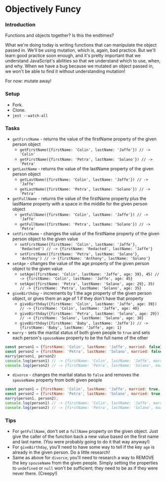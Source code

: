 # Objectively Funcy

### Introduction

Functions and objects together? Is this the endtimes?

What we're doing today is writing functions that can manipulate the object passed in. We'll be using mutation, which is, again, bad practice. But we'll learn good practice soon enough, and it's pretty important that we understand JavaScript's abilities so that we understand which to use, when, and why. When we have a bug because we mutated an object passed in, we won't be able to find it without understanding mutation!

For now: mutate away!


### Setup

* Fork.
* Clone.
* `jest --watch-all`


### Tasks

* `getFirstName` - returns the value of the firstName property of the given person object
  * `getFirstName({firstName: 'Colin', lastName: 'Jaffe'}) // -> 'Colin'`
  * `getFirstName({firstName: 'Petra', lastName: 'Solano'}) // -> 'Petra'`
* `getLastName` - returns the value of the lastName property of the given person object
  * `getLastName({firstName: 'Colin', lastName: 'Jaffe'}) // -> 'Jaffe'`
  * `getLastName({firstName: 'Petra', lastName: 'Solano'}) // -> 'Petra'`
* `getFullName` - returns the value of the firstName property plus the lastName property with a space in the middle for the given person object
  * `getFullName({firstName: 'Colin', lastName: 'Jaffe'}) // -> 'Jaffe'`
  * `getFullName({firstName: 'Petra', lastName: 'Solano'}) // -> 'Petra'`
* `setFirstName` - changes the value of the firstName property of the given person object to the given value
  * `setFirstName({firstName: 'Colin', lastName: 'Jaffe'}, 'Redacted') // -> {firstName: 'Redacted', lastName: 'Jaffe'}`
  * `setFirstName({firstName: 'Petra', lastName: 'Solano'}, 'Anthony') // -> {firstName: 'Anthony', lastName: 'Solano'}`
* `setAge` - changes the value of the age property of the given person object to the given value
  * `setAge({firstName: 'Colin', lastName: 'Jaffe', age: 39}, 45) // -> {firstName: 'Colin', lastName: 'Jaffe', age: 45}`
  * `setAge({firstName: 'Petra', lastName: 'Solano', age: 29}, 35) // -> {firstName: 'Petra', lastName: 'Solano', age: 35}`
* `giveBirthday` - increments by 1 the age property of the given person object, or gives them an age of 1 if they don't have that property
  * `giveBirthday({firstName: 'Colin', lastName: 'Jaffe', age: 39}) // -> {firstName: 'Colin', lastName: 'Jaffe', age: 40}`
  * `giveBirthday({firstName: 'Petra', lastName: 'Solano', age: 29}) // -> {firstName: 'Solano', lastName: 'Solano', age: 30}`
  * `giveBirthday({firstName: 'Baby', lastName: 'Jaffe'}) // -> {firstName: 'Baby', lastName: 'Jaffe', age: 1}`
* `marry` - sets the marital status of both given people to `true` and sets each person's `spouseName` property to be the full name of the other

```javascript
const person1 = {firstName: 'Colin', lastName: 'Jaffe', married: false}
const person2 = {firstName: 'Petra', lastName: 'Solano', married: false}
marry(person1, person2)
console.log(person1) // -> {firstName: 'Colin', lastName: 'Jaffe', married: true, spouseName: 'Petra Solano'}
console.log(person2) // -> {firstName: 'Petra', lastName: 'Solano', married: true, spouseName: 'Colin Jaffe'}
```

* `divorce` - changes the marital status to `false` and removes the `spouseName` property from both given people
```javascript
const person1 = {firstName: 'Colin', lastName: 'Jaffe', married: true, spouseName: 'Petra Solano'}
const person2 = {firstName: 'Petra', lastName: 'Solano', married: true, spouseName: 'Colin Jaffe'}
marry(person1, person2);
console.log(person1) // -> {firstName: 'Colin', lastName: 'Jaffe', married: false} 
console.log(person2) // -> {firstName: 'Petra', lastName: 'Solano', married: false}
```


### Tips

* For `getFullName`, don't set a `fullName` property on the given object. Just give the caller of the function back a new value based on the first name and last name. (You were probably going to do it that way anyway!)
* For `giveBirthday`, you'll need to have some way to tell if the key `age` is already in the given person. Do a little research!
* Same as above for `divorce`; you'll need to research a way to REMOVE the key `spouseName` from the given people. Simply setting the properties to `undefined` or `null` won't be sufficient; they need to be as if they were never there. (Creepy!)
